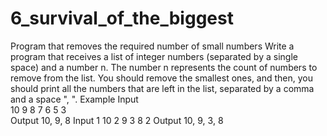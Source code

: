 # 6_survival_of_the_biggest
Program that removes the required number of small numbers
Write a program that receives a list of integer numbers (separated by a single space) and a number n. The number n represents the count of numbers to remove from the list. You should remove the smallest ones, and then, you should print all the numbers that are left in the list, separated by a comma and a space ", ".
Example
Input	         
10 9 8 7 6 5
3	
       Output        10, 9, 8
Input 1 10 2 9 3 8
2
        Output       10, 9, 3, 8

